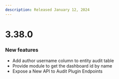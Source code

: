 ```yaml
---
description: Released January 12, 2024
---
```


# 3.38.0

### New features

* Add author username column to entity audit table
* Provide module to get the dashboard id by name
* Expose a New API to Audit Plugin Endpoints

